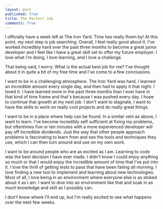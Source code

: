 ```yaml
---
layout: post
published: True
title: The Perfect Job
comments: True
---
```


I officially have a week left at The Iron Yard. Time has really flown by! At this point,
my next step is job searching. Overall, I feel really good about it. I've worked incredibly hard over the past three months to become a great junior developer and I feel like I have a great skill set to offer my future employer. I love what I'm doing, I love learning, and I love a challenge.

That being said, I worry. What is the actual best job for me? I've thought about it
in quite a bit of my free time and I've come to a few conclusions.

I want to be in a challenging atmosphere. The Iron Yard was hard, I learned
an incredible amount every single day, and then had to apply it that night. I loved it.
I have learned more in the past three months than I ever have in that kind of time
frame and that's because I was pushed every day. I hope to continue that growth at
my next job. I don't want to stagnate, I want to have the skills to work on really
cool projects and do really great things.

I want to be in a place where help can be found. In a similar vein as above, I want
to learn. I've become incredibly self sufficient at fixing my problems, but oftentimes
five or ten minutes with a more experienced developer will pay off incredible dividends.
Just the way that other people approach problems is fascinating to learn from and see
the tools and techniques they use, which I can then turn around and use on my own work.

I want to be around people who are as excited as I am. Learning to code was the best
decision I have ever made. I didn't know I could enjoy anything so much or that I
would enjoy the incredible amount of time that I've put into it. I love the
thrill of getting tests to pass that have been failing all morning. I love finding
a new tool to implement and learning about new technologies. Most of all, I love
being in an environment where everyone else is as stoked about it as I am. I want to
dive into an environment like that and soak in as much knowledge and skill as I
possibly can.

I don't know where I'll end up, but I'm really excited to see what happens over
the next few weeks.  
